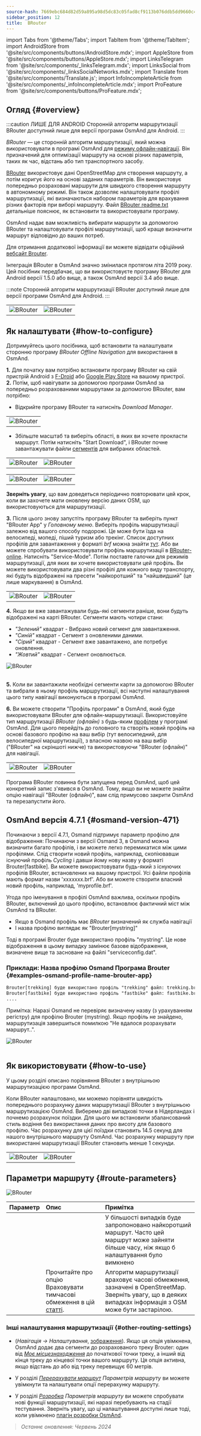```yaml
---
source-hash: 7669ebc684d82d59a895a98d5dc83c05fad8cf9113b076ddb5dd9660c461ce5e
sidebar_position: 12
title:  BRouter
---
```

import Tabs from '@theme/Tabs';
import TabItem from '@theme/TabItem';
import AndroidStore from '@site/src/components/buttons/AndroidStore.mdx';
import AppleStore from '@site/src/components/buttons/AppleStore.mdx';
import LinksTelegram from '@site/src/components/_linksTelegram.mdx';
import LinksSocial from '@site/src/components/_linksSocialNetworks.mdx';
import Translate from '@site/src/components/Translate.js';
import InfoIncompleteArticle from '@site/src/components/_infoIncompleteArticle.mdx';
import ProFeature from '@site/src/components/buttons/ProFeature.mdx';




## Огляд {#overview}

:::caution ЛИШЕ ДЛЯ ANDROID
Сторонній алгоритм маршрутизації BRouter доступний лише для версії програми OsmAnd для Android.
:::

*BRouter* — це сторонній алгоритм маршрутизації, який можна використовувати в програмі OsmAnd для [режиму офлайн-навігації](../guidance/navigation-settings.md#navigation-type). Він призначений для оптимізації маршруту на основі різних параметрів, таких як час, відстань або тип транспортного засобу.

[BRouter](http://brouter.de/) використовує дані OpenStreetMap для створення маршруту, а потім коригує його на основі заданих параметрів. Він використовує попередньо розраховані маршрути для швидкого створення маршруту в автономному режимі. Він також дозволяє налаштовувати профілі маршрутизації, які визначаються набором параметрів для врахування різних факторів при виборі маршруту. Файл [BRouter readme.txt](http://brouter.de/brouter/readme.txt) детальніше пояснює, як встановити та використовувати програму.

OsmAnd надає вам можливість вибирати маршрути за допомогою BRouter та налаштовувати профілі маршрутизації, щоб краще визначити маршрут відповідно до ваших потреб.  

Для отримання додаткової інформації ви можете відвідати офіційний [вебсайт Brouter](http://www.brouter.de/brouter/algorithm.html).  

Інтеграція BRouter в OsmAnd значно змінилася протягом літа 2019 року. Цей посібник передбачає, що ви використовуєте програму BRouter для Android версії 1.5.0 або вище, а також OsmAnd версії 3.4 або вище.

:::note
Сторонній алгоритм маршрутизації BRouter доступний лише для версії програми OsmAnd для Android.
:::  


<table class="blogimage">
    <tr>
        <td><img src={require('@site/static/img/navigation/third/BRouter_overview.png').default} alt="BRouter"/></td>
        <td><img src={require('@site/static/img/navigation/third/BRouter_overview2.png').default} alt="BRouter"/></td>
    </tr>
</table>


## Як налаштувати {#how-to-configure}

Дотримуйтесь цього посібника, щоб встановити та налаштувати сторонню програму *BRouter Offline Navigation* для використання в OsmAnd.  

**1.** Для початку вам потрібно встановити програму BRouter на свій пристрій Android з [F-Droid](https://f-droid.org/packages/btools.routingapp) або [Google Play Store](https://play.google.com/store/apps/details?id=btools.routingapp) на вашому пристрої.  
**2.** Потім, щоб навігувати за допомогою програми OsmAnd за попередньо розрахованими маршрутами за допомогою BRouter, вам потрібно:  


  - Відкрийте програму BRouter та натисніть *Download Manager*.

<table class="blogimage">
    <tr>
        <td><img src={require('@site/static/img/navigation/third/prof19.png').default} alt="BRouter"/></td>
    </tr>
</table>

  - Збільште масштаб та виберіть області, в яких ви хочете прокласти маршрут. Потім натисніть "Start Download", і BRouter почне завантажувати файли [сегментів](http://brouter.de/brouter/segments4/) для вибраних областей.

<table class="blogimage">
    <tr>
        <td><img src={require('@site/static/img/navigation/third/brouter-start-1.png').default} alt="BRouter"/></td>
        <td><img src={require('@site/static/img/navigation/third/brouter-start.png').default} alt="BRouter"/></td>
    </tr>
</table>

<table class="blogimage">
    <tr>
        <td><img src={require('@site/static/img/navigation/third/brouter-downl.png').default} alt="BRouter"/></td>
        <td><img src={require('@site/static/img/navigation/third/brouter-update.png').default} alt="BRouter"/></td>
    </tr>
</table>

**Зверніть увагу**, що вам доведеться періодично повторювати цей крок, коли ви захочете мати оновлену версію даних OSM, що використовуються для маршрутизації.

**3.** Після цього знову запустіть програму BRouter та виберіть пункт "BRouter App" у *Головному меню*. Виберіть профіль маршрутизації залежно від вашого способу подорожі. Це може бути їзда на велосипеді, мопеді, піший туризм або трекінг. Список доступних профілів для завантаження у форматі *brf* можна знайти [тут](http://brouter.de/brouter/profiles2/). Або ви можете спробувати використовувати профіль маршрутизації в [BRouter-online](http://brouter.de/brouter-web/).
Натисніть "Service-Mode". Потім поставте галочки для режимів маршрутизації, для яких ви хочете використовувати цей профіль. Ви можете використовувати два різні профілі для кожного виду транспорту, які будуть відображені на пресети "найкоротший" та "найшвидший" (це лише маркування) в OsmAnd.

<table class="blogimage">
    <tr>
        <td><img src={require('@site/static/img/navigation/third/prof18.png').default} alt="BRouter"/></td>
        <td><img src={require('@site/static/img/navigation/third/prof18a.png').default} alt="BRouter"/></td>
    </tr>
</table>  

**4.** Якщо ви вже завантажували будь-які сегменти раніше, вони будуть відображені на карті BRouter. Сегменти мають чотири стани:

- *"Зелений"* квадрат - Вибрано новий сегмент для завантаження.
- *"Синій"* квадрат - Сегмент з оновленими даними.
- *"Сірий"* квадрат - Сегмент вже завантажено, але потребує оновлення.
- *"Жовтий"* квадрат - Сегмент оновлюється.

<table class="blogimage">
    <tr>
    <img src={require('@site/static/img/navigation/third/brouter-downl2.png').default} alt="BRouter"/>
    </tr>
</table>

**5.** Коли ви завантажили необхідні сегменти карти за допомогою BRouter та вибрали в ньому профіль маршрутизації, всі наступні налаштування цього типу навігації виконуються в програмі OsmAnd.

**6.** Ви можете створити "Профіль програми" в OsmAnd, який буде використовувати BRouter для офлайн-маршрутизації.
Використовуйте тип маршрутизації *BRouter (офлайн)* з будь-яким [профілем](../../personal/profiles.md) у програмі OsmAnd. Для цього перейдіть до головного *<Translate android="true" ids="shared_string_menu,configure_profile,navigation_profile,nav_type_hint,shared_string_offline,shared_string_external,routing_profile_broutrer"/>* та створіть новий профіль на основі базового профілю на ваш вибір (тут велосипедний, для велосипедної маршрутизації), з власною назвою на ваш вибір ("BRouter" на скріншоті нижче) та використовуючи "BRouter (офлайн)" для навігації.


<table class="blogimage">
    <tr>
        <td><img src={require('@site/static/img/navigation/third/brouter-2.png').default} alt="BRouter"/></td>
        <td><img src={require('@site/static/img/navigation/third/brouter-3.png').default} alt="BRouter"/></td>
    </tr>
</table>

Програма BRouter повинна бути запущена перед OsmAnd, щоб цей конкретний запис з'явився в OsmAnd. Тому, якщо ви не можете знайти опцію навігації "BRouter (офлайн)", вам слід примусово закрити OsmAnd та перезапустити його.

## OsmAnd версія 4.7.1 {#osmand-version-471}

Починаючи з версії 4.7.1, Osmand підтримує параметр профілю для відображення: Починаючи з версії Osmand 3, в Osmand можна визначити багато профілів, і ви можете легко перемикатися між цими профілями. Слід створити новий профіль, наприклад, скопіювавши існуючий профіль *Cycling* і давши йому нову назву у форматі Brouter[fastbike]. Ви можете використовувати будь-який з існуючих профілів BRouter, встановлених на вашому пристрої. Усі файли профілів мають формат назви 'xxxxxxx.brf'. Або ви можете створити власний новий профіль, наприклад, 'myprofile.brf'.

Угода про іменування в профілі OsmAnd важлива, оскільки профіль BRouter, включений до цього профілю, встановлює фактичний міст між OsmAnd та BRouter.

- Якщо в Osmand профіль має *BRouter* визначений як служба навігації
- І назва профілю виглядає як "Brouter[mystring]"

Тоді в програмі Brouter буде використано профіль "mystring". Це нове відображення в цьому випадку замінює базове відображення, визначене вище та засноване на файлі "serviceconfig.dat".

### Приклади: Назва профілю Osmand Програма Brouter {#examples-osmand-profile-name-brouter-app}

```xml
Brouter[trekking] буде використано профіль "trekking" файл: trekking.brf
Brouter[fastbike] буде використано профіль "fastbike" файл: fastbike.brf
....
```

Примітка:
Наразі Osmand не перевіряє визначену назву (з урахуванням регістру) для профілю Brouter (mystring).
Якщо профіль не знайдено, маршрутизація завершиться помилкою "Не вдалося розрахувати маршрут..".

<table class="blogimage">
    <tr>
    <img src={require('@site/static/img/navigation/third/brouter_profile.png').default} alt="BRouter"/>
    </tr>
</table>

## Як використовувати {#how-to-use}

У цьому розділі описано порівняння BRouter з внутрішньою маршрутизацією програми OsmAnd.  

Коли BRouter налаштовано, ми можемо порівняти швидкість попереднього розрахунку даних маршрутизації BRouter з внутрішньою маршрутизацією OsmAnd. Виберемо дві випадкові точки в Нідерландах і почнемо розрахунок поїздки. Для цього ми встановили збалансований стиль водіння без використання даних про висоту для базового профілю. Час розрахунку для цієї поїздки становить 14.5 секунд для нашого внутрішнього маршруту OsmAnd. Час розрахунку маршруту при використанні маршрутизації BRouter становить менше 1 секунди.  

<table class="blogimage">
    <tr>
        <td><img src={require('@site/static/img/navigation/third/prof21.jpg').default} alt="BRouter"/></td>
        <td><img src={require('@site/static/img/navigation/third/prof21a.jpg').default} alt="BRouter"/></td>
    </tr>
</table>


## Параметри маршруту {#route-parameters}

*<Translate android="true" ids="shared_string_menu,shared_string_navigation,shared_string_settings,routing_settings_2,route_parameters"/>*  

![BRouter](@site/static/img/navigation/routing/BRouter_route_param.png)

| Параметр | Опис | Примітка |
|:------------|:---------------|:---------------|
| *<Translate android="true" ids="fast_route_mode"/>* | <Translate android="true" ids="routing_attr_short_way_description"/>  <Translate android="true" ids="fast_route_mode_descr"/> | У більшості випадків буде запропоновано найкоротший маршрут. Часто цей маршрут може зайняти більше часу, ніж якщо б налаштування було вимкнено |
| *<Translate android="true" ids="temporary_conditional_routing"/>* |  Прочитайте про опцію Враховувати тимчасові обмеження в цій [статті](../routing/osmand-routing.md#consider-temporary-limitations).   | Алгоритм маршрутизації враховує часові обмеження, зазначені в OpenStreetMap. Зверніть увагу, що в деяких випадках інформація з OSM може бути застарілою.   |


### Інші налаштування маршрутизації {#other-routing-settings}

- ***<Translate android="true" ids="calculate_osmand_route_without_internet"/>*** (*Навігація → Налаштування*, [зображення](../routing/online-routing.md#online-routing-setting)). Якщо ця опція увімкнена, OsmAnd додає два сегменти до розрахованого треку Brouter: один від *[Моє місцезнаходження](../../map/interact-with-map.md#my-location-and-zoom)* до початкової точки треку, а інший від кінця треку до кінцевої точки вашого маршруту. Ця опція активна, якщо відстань до або від треку перевищує 60 метрів.

- У розділі [*Перерахувати маршрут*](../../navigation/guidance/navigation-settings.md#recalculate-route) *Параметрів маршруту* ви можете увімкнути та налаштувати опції перерахунку маршруту.

- У розділі [*Розробка*](../guidance/navigation-settings.md#development-settings) *Параметрів маршруту* ви можете спробувати нові функції маршрутизації, які наразі перебувають на стадії тестування. Зверніть увагу, що ці налаштування доступні лише тоді, коли увімкнено [плагін розробки OsmAnd](../../plugins/development.md).

> *Останнє оновлення: Червень 2024*